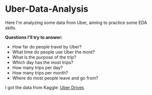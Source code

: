 # Uber-Data-Analysis

Here I'm analyzing some data from Uber, aiming to practice some EDA skills.

**Questions I'll try to answer:**
- How far do people travel by Uber?
- What time do people use Uber the most?
- What is the purpose of the trip?
- Which day has the most trips?
- How many trips per day?
- How many trips per month?
- Where do most people leave and go from?

I got the data from Kaggle: [Uber Drives](https://www.kaggle.com/datasets/zusmani/uberdrives)
